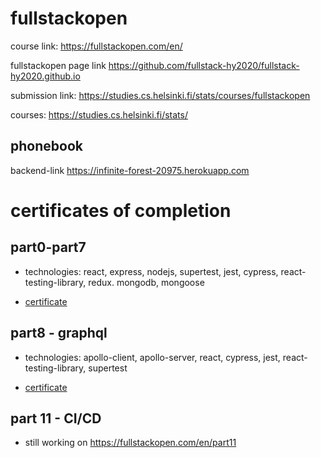 # fullstackopen

course link: https://fullstackopen.com/en/

fullstackopen page link https://github.com/fullstack-hy2020/fullstack-hy2020.github.io

submission link: https://studies.cs.helsinki.fi/stats/courses/fullstackopen

courses: https://studies.cs.helsinki.fi/stats/

## phonebook

backend-link https://infinite-forest-20975.herokuapp.com

# certificates of completion
## part0-part7 

- technologies: react, express, nodejs, supertest, jest, cypress, react-testing-library, redux. mongodb, mongoose

- [certificate](https://studies.cs.helsinki.fi/stats/api/certificate/fullstackopen/en/14c420e2542e0107fd2e203d4c546ee1)

## part8 - graphql

- technologies: apollo-client, apollo-server, react, cypress, jest, react-testing-library, supertest

- [certificate](https://studies.cs.helsinki.fi/stats/api/certificate/fs-graphql/en/b2f3d0be0d8ee17ddd70941ad10d2fa3)

## part 11 - CI/CD

- still working on https://fullstackopen.com/en/part11